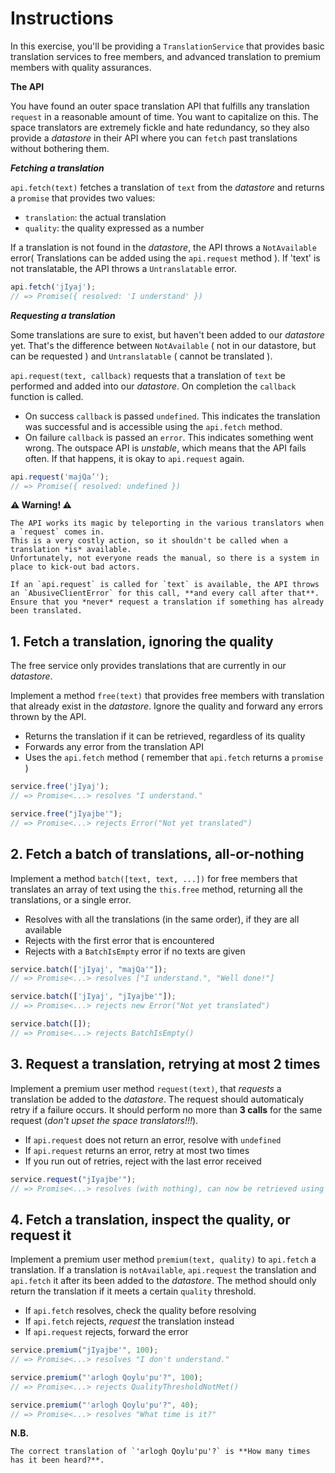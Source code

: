 # Instructions

In this exercise, you'll be providing a `TranslationService` that provides basic translation services to free members, and advanced translation to premium members with quality assurances.

**The API**

You have found an outer space translation API that fulfills any translation `request` in a reasonable amount of time. You want to capitalize on this. The space translators are extremely fickle and hate redundancy, so they also provide a _datastore_ in their API where you can `fetch` past translations without bothering them.

***Fetching a translation***

`api.fetch(text)` fetches a translation of `text` from the _datastore_ and returns a `promise` that provides two values:

- `translation`: the actual translation
- `quality`: the quality expressed as a number

If a translation is not found in the _datastore_, the API throws a `NotAvailable` error( Translations can be added using the `api.request` method ). If 'text' is not translatable, the API throws a `Untranslatable` error. 

```javascript
api.fetch('jIyaj');
// => Promise({ resolved: 'I understand' })
```

***Requesting a translation***

Some translations are sure to exist, but haven't been added to our _datastore_ yet. That's the difference between `NotAvailable` ( not in our datastore, but can be requested ) and `Untranslatable` ( cannot be translated ).

`api.request(text, callback)` requests that a translation of `text` be performed and added into our _datastore_. On completion the `callback` function is called.

- On success `callback` is passed `undefined`. This indicates the translation was successful and is accessible using the `api.fetch` method.
- On failure `callback` is passed an `error`. This indicates something went wrong. The outspace API is _unstable_, which means that the API fails often. If that happens, it is okay to `api.request` again.


```javascript
api.request('majQa’');
// => Promise({ resolved: undefined })
```

**⚠ Warning! ⚠**

```exercism/caution
The API works its magic by teleporting in the various translators when a `request` comes in.
This is a very costly action, so it shouldn't be called when a translation *is* available.
Unfortunately, not everyone reads the manual, so there is a system in place to kick-out bad actors.

If an `api.request` is called for `text` is available, the API throws an `AbusiveClientError` for this call, **and every call after that**.
Ensure that you *never* request a translation if something has already been translated.
```

## 1. Fetch a translation, ignoring the quality

The free service only provides translations that are currently in our _datastore_. 

Implement a method `free(text)` that provides free members with translation that already exist in the _datastore_. Ignore the quality and forward any errors thrown by the API.

- Returns the translation if it can be retrieved, regardless of its quality
- Forwards any error from the translation API
- Uses the `api.fetch` method ( remember that `api.fetch` returns a `promise` )

```javascript
service.free('jIyaj');
// => Promise<...> resolves "I understand."

service.free("jIyajbe'");
// => Promise<...> rejects Error("Not yet translated")
```

## 2. Fetch a batch of translations, all-or-nothing

Implement a method `batch([text, text, ...])` for free members that translates an array of text using the `this.free` method, returning all the translations, or a single error.

- Resolves with all the translations (in the same order), if they are all available
- Rejects with the first error that is encountered
- Rejects with a `BatchIsEmpty` error if no texts are given

```javascript
service.batch(['jIyaj', "majQa'"]);
// => Promise<...> resolves ["I understand.", "Well done!"]

service.batch(['jIyaj', "jIyajbe'"]);
// => Promise<...> rejects new Error("Not yet translated")

service.batch([]);
// => Promise<...> rejects BatchIsEmpty()
```

## 3. Request a translation, retrying at most 2 times

Implement a premium user method `request(text)`, that _requests_ a translation be added to the _datastore_. The request should automaticaly retry if a failure occurs.  It should perform no more than **3 calls** for the same request (_don't upset the space translators!!!_).

- If `api.request` does not return an error, resolve with `undefined`
- If `api.request` returns an error, retry at most two times
- If you run out of retries, reject with the last error received

```javascript
service.request("jIyajbe'");
// => Promise<...> resolves (with nothing), can now be retrieved using the fetch API
```

## 4. Fetch a translation, inspect the quality, or request it

Implement a premium user method `premium(text, quality)` to `api.fetch` a translation. If a translation is `notAvailable`, `api.request` the translation and `api.fetch` it after its been added to the _datastore_. The method should only return the translation if it meets a certain `quality` threshold.

- If `api.fetch` resolves, check the quality before resolving
- If `api.fetch` rejects, _request_ the translation instead
- If `api.request` rejects, forward the error

```javascript
service.premium("jIyajbe'", 100);
// => Promise<...> resolves "I don't understand."

service.premium("'arlogh Qoylu'pu'?", 100);
// => Promise<...> rejects QualityThresholdNotMet()

service.premium("'arlogh Qoylu'pu'?", 40);
// => Promise<...> resolves "What time is it?"
```

**N.B.**

```exercism/note
The correct translation of `'arlogh Qoylu'pu'?` is **How many times has it been heard?**.
```
